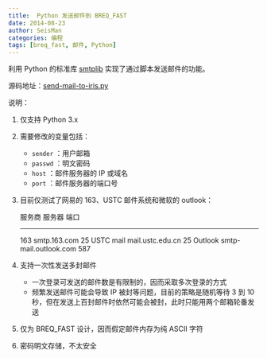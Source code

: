 ```yaml
---
title:  Python 发送邮件到 BREQ_FAST
date: 2014-08-23
author: SeisMan
categories: 编程
tags: [breq_fast, 邮件, Python]
---
```


利用 Python 的标准库 [smtplib](https://docs.python.org/3/library/smtplib.html)
实现了通过脚本发送邮件的功能。

源码地址：[send-mail-to-iris.py](https://github.com/seisman/python-notes/blob/master/send-mail-to-iris.py)

<!--more-->

说明：

1.  仅支持 Python 3.x
2.  需要修改的变量包括：
    -   `sender` ：用户邮箱
    -   `passwd` ：明文密码
    -   `host` ：邮件服务器的 IP 或域名
    -   `port` ：邮件服务器的端口号

3.  目前仅测试了网易的 163、USTC 邮件系统和微软的 outlook：

      服务商 服务器   端口
      --------------- ----------------------- -----
      163             smtp.163.com            25
      USTC mail       mail.ustc.edu.cn        25
      Outlook         smtp-mail.outlook.com   587

4.  支持一次性发送多封邮件
    -   一次登录可发送的邮件数是有限制的，因而采取多次登录的方式
    -   频繁发送邮件可能会导致 IP 被封等问题，目前的策略是随机等待 3 到 10 秒，但在发送上百封邮件时依然可能会被封，此时只能用两个邮箱轮番发送

5.  仅为 BREQ\_FAST 设计，因而假定邮件内存为纯 ASCII 字符
6.  密码明文存储，不太安全

